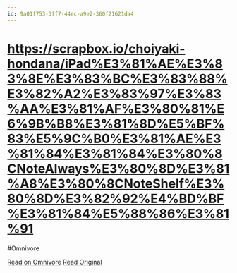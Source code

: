 ```yaml
---
id: 9a01f753-3ff7-44ec-a9e2-360f21621da4
---
```


# https://scrapbox.io/choiyaki-hondana/iPad%E3%81%AE%E3%83%8E%E3%83%BC%E3%83%88%E3%82%A2%E3%83%97%E3%83%AA%E3%81%AF%E3%80%81%E6%9B%B8%E3%81%8D%E5%BF%83%E5%9C%B0%E3%81%AE%E3%81%84%E3%81%84%E3%80%8CNoteAlways%E3%80%8D%E3%81%A8%E3%80%8CNoteShelf%E3%80%8D%E3%82%92%E4%BD%BF%E3%81%84%E5%88%86%E3%81%91
#Omnivore

[Read on Omnivore](https://omnivore.app/me/https-scrapbox-io-choiyaki-hondana-i-pad-e-3-81-ae-e-3-83-8-e-e--19179da215d)
[Read Original](https://scrapbox.io/choiyaki-hondana/iPad%E3%81%AE%E3%83%8E%E3%83%BC%E3%83%88%E3%82%A2%E3%83%97%E3%83%AA%E3%81%AF%E3%80%81%E6%9B%B8%E3%81%8D%E5%BF%83%E5%9C%B0%E3%81%AE%E3%81%84%E3%81%84%E3%80%8CNoteAlways%E3%80%8D%E3%81%A8%E3%80%8CNoteShelf%E3%80%8D%E3%82%92%E4%BD%BF%E3%81%84%E5%88%86%E3%81%91)

